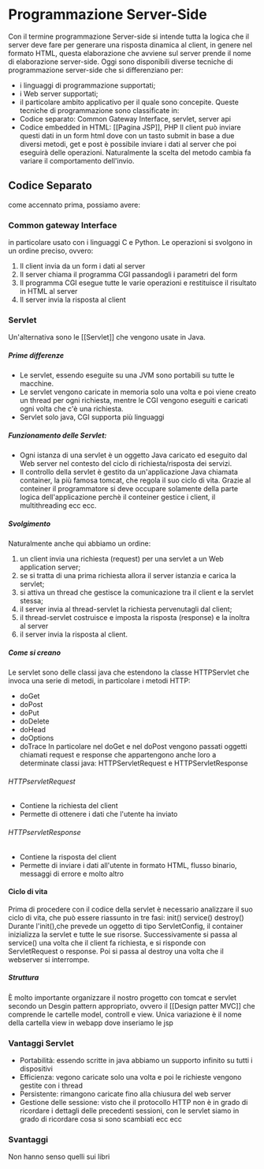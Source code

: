 # Programmazione Server-Side
Con il termine programmazione Server-side si intende tutta la logica che il server deve fare per generare una risposta dinamica al client, in genere nel formato HTML, questa elaborazione che avviene sul server prende il nome di elaborazione server-side.
Oggi sono disponibili diverse tecniche di programmazione server-side che si differenziano per:
- i linguaggi di programmazione supportati;
- i Web server supportati;
- il particolare ambito applicativo per il quale sono concepite.
Queste tecniche di programmazione sono classificate in:
- Codice separato: Common Gateway Interface, servlet, server api
- Codice embedded in HTML: [[Pagina JSP]], PHP 
Il client può inviare questi dati in un form html dove con un tasto submit in base a due diversi metodi, get e post è possibile inviare i dati al server che poi eseguirà delle operazioni. Naturalmente la scelta del metodo cambia fa variare il comportamento dell'invio. 

## Codice Separato
come accennato prima, possiamo avere:
### Common gateway Interface
in particolare usato con i linguaggi C e Python.
Le operazioni si svolgono in un ordine preciso, ovvero:
1) Il client invia da un form i dati al server
2) Il server chiama il programma CGI passandogli i parametri del form
3) Il programma CGI esegue tutte le varie operazioni e restituisce il risultato in HTML al server
4) Il server invia la risposta al client
### Servlet
Un'alternativa sono le [[Servlet]] che vengono usate in Java. 
##### Prime differenze
- Le servlet, essendo eseguite su una JVM sono portabili su tutte le macchine.
- Le servlet vengono caricate in memoria solo una volta e poi viene creato un thread per ogni richiesta, mentre le CGI vengono eseguiti e caricati ogni volta che c'è una richiesta.
- Servlet solo java, CGI supporta più linguaggi
##### **Funzionamento delle Servlet:**
- Ogni istanza di una servlet è un oggetto Java caricato ed eseguito dal Web server nel contesto del ciclo di richiesta/risposta dei servizi.
- Il controllo della servlet è gestito da un'applicazione Java chiamata container, la più famosa tomcat, che regola il suo ciclo di vita. Grazie al conteiner il programmatore si deve occupare solamente della parte logica dell'applicazione perchè il conteiner gestice i client, il multithreading ecc ecc.
##### Svolgimento
Naturalmente anche qui abbiamo un ordine:
1) un client invia una richiesta (request) per una servlet a un Web application server;
2) se si tratta di una prima richiesta allora il server istanzia e carica la servlet;
3) si attiva un thread che gestisce la comunicazione tra il client e la servlet stessa;
4) il server invia al thread-servlet la richiesta pervenutagli dal client;
5) il thread-servlet costruisce e imposta la risposta (response) e la inoltra al server
6) il server invia la risposta al client.
##### Come si creano
Le servlet sono delle classi java che estendono la classe HTTPServlet che invoca una serie di metodi, in particolare i metodi HTTP:
- doGet
- doPost
- doPut
- doDelete
- doHead
- doOptions
- doTrace
In particolare nel doGet e nel doPost vengono passati oggetti chiamati request e response che appartengono anche loro a determinate classi java: HTTPServletRequest e HTTPServletResponse
###### HTTPservletRequest
- Contiene la richiesta del client
- Permette di ottenere i dati che l'utente ha inviato
###### HTTPservletResponse
- Contiene la risposta del client
- Permette di inviare i dati all'utente in formato HTML, flusso binario, messaggi di errore e molto altro
#### Ciclo di vita

Prima di procedere con il codice della servlet è necessario analizzare il suo ciclo di vita, che può essere riassunto in tre fasi: init()  service()  destroy()
Durante l'init(),che prevede un oggetto di tipo ServletConfig, il container inizializza la servlet e tutte le sue risorse. Successivamente si passa al service() una volta che il client fa richiesta, e si risponde con ServletRequest o response. Poi si passa al destroy una volta che il webserver si interrompe. 

##### Struttura
È molto importante organizzare il nostro progetto con tomcat e servlet secondo un Desgin pattern appropriato, ovvero il [[Design patter MVC]] che comprende le cartelle model, controll e view. Unica variazione è il nome della cartella view in webapp dove inseriamo le jsp

### Vantaggi Servlet
- Portabilità: essendo scritte in java abbiamo un supporto infinito su tutti i dispositivi
- Efficienza: vegono caricate solo una volta e poi le richieste vengono gestite con i thread
- Persistente: rimangono caricate fino alla chiusura del web server
- Gestione delle sessione: visto che il protocollo HTTP non è in grado di ricordare i dettagli delle precedenti sessioni, con le servlet siamo in grado di ricordare cosa si sono scambiati ecc ecc
### Svantaggi
Non hanno senso quelli sui libri



